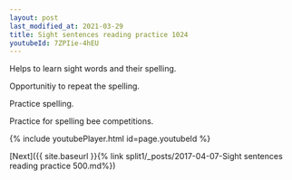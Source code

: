 ```yaml
---
layout: post
last_modified_at: 2021-03-29
title: Sight sentences reading practice 1024
youtubeId: 7ZPIie-4hEU
---
```

 
 
Helps to learn sight words and their spelling.

Opportunitiy to repeat the spelling. 

Practice spelling. 
 
Practice for spelling bee competitions. 
 
{% include youtubePlayer.html id=page.youtubeId %}
 
 

[Next]({{ site.baseurl }}{% link  split1/_posts/2017-04-07-Sight sentences reading practice 500.md%})
 
